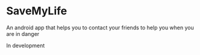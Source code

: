 # SaveMyLife
An android app that helps you to contact your friends to help you when you are in danger

In development
